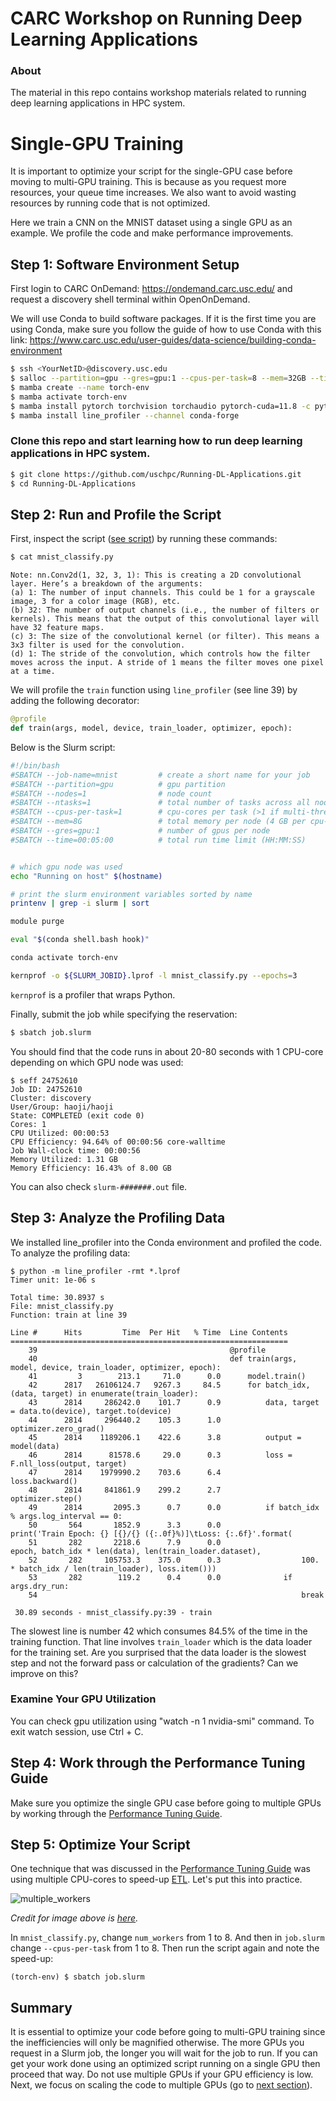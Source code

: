 # CARC Workshop on Running Deep Learning Applications

### About
The material in this repo contains workshop materials related to running deep learning applications in HPC system. 

# Single-GPU Training

It is important to optimize your script for the single-GPU case before moving to multi-GPU training. This is because as you request more resources, your queue time increases. We also want to avoid wasting resources by running code that is not optimized.

Here we train a CNN on the MNIST dataset using a single GPU as an example. We profile the code and make performance improvements.

## Step 1: Software Environment Setup

First login to CARC OnDemand: https://ondemand.carc.usc.edu/ and request a discovery shell terminal within OpenOnDemand. 

We will use Conda to build software packages. If it is the first time you are using Conda, make sure you follow the guide of how to use Conda with this link: https://www.carc.usc.edu/user-guides/data-science/building-conda-environment
```bash
$ ssh <YourNetID>@discovery.usc.edu
$ salloc --partition=gpu --gres=gpu:1 --cpus-per-task=8 --mem=32GB --time=1:00:00
$ mamba create --name torch-env
$ mamba activate torch-env
$ mamba install pytorch torchvision torchaudio pytorch-cuda=11.8 -c pytorch -c nvidia
$ mamba install line_profiler --channel conda-forge   
```

### Clone this repo and start learning how to run deep learning applications in HPC system. 
```bash
$ git clone https://github.com/uschpc/Running-DL-Applications.git
$ cd Running-DL-Applications
```







## Step 2: Run and Profile the Script

First, inspect the script ([see script](mnist_classify.py)) by running these commands:

```bash
$ cat mnist_classify.py
```

```
Note: nn.Conv2d(1, 32, 3, 1): This is creating a 2D convolutional layer. Here’s a breakdown of the arguments:
(a) 1: The number of input channels. This could be 1 for a grayscale image, 3 for a color image (RGB), etc.
(b) 32: The number of output channels (i.e., the number of filters or kernels). This means that the output of this convolutional layer will have 32 feature maps.
(c) 3: The size of the convolutional kernel (or filter). This means a 3x3 filter is used for the convolution.
(d) 1: The stride of the convolution, which controls how the filter moves across the input. A stride of 1 means the filter moves one pixel at a time.
```

We will profile the `train` function using `line_profiler` (see line 39) by adding the following decorator:

```python
@profile
def train(args, model, device, train_loader, optimizer, epoch):
```

Below is the Slurm script:

```bash
#!/bin/bash
#SBATCH --job-name=mnist         # create a short name for your job
#SBATCH --partition=gpu          # gpu partition
#SBATCH --nodes=1                # node count
#SBATCH --ntasks=1               # total number of tasks across all nodes
#SBATCH --cpus-per-task=1        # cpu-cores per task (>1 if multi-threaded tasks)
#SBATCH --mem=8G                 # total memory per node (4 GB per cpu-core is default)
#SBATCH --gres=gpu:1             # number of gpus per node
#SBATCH --time=00:05:00          # total run time limit (HH:MM:SS)


# which gpu node was used
echo "Running on host" $(hostname)

# print the slurm environment variables sorted by name
printenv | grep -i slurm | sort

module purge

eval "$(conda shell.bash hook)"

conda activate torch-env

kernprof -o ${SLURM_JOBID}.lprof -l mnist_classify.py --epochs=3
```

`kernprof` is a profiler that wraps Python. 

Finally, submit the job while specifying the reservation:

```bash
$ sbatch job.slurm
```

You should find that the code runs in about 20-80 seconds with 1 CPU-core depending on which GPU node was used:

```
$ seff 24752610
Job ID: 24752610
Cluster: discovery
User/Group: haoji/haoji
State: COMPLETED (exit code 0)
Cores: 1
CPU Utilized: 00:00:53
CPU Efficiency: 94.64% of 00:00:56 core-walltime
Job Wall-clock time: 00:00:56
Memory Utilized: 1.31 GB
Memory Efficiency: 16.43% of 8.00 GB
```

You can also check `slurm-#######.out` file.


## Step 3: Analyze the Profiling Data

We installed line_profiler into the Conda environment and profiled the code. To analyze the profiling data:

```
$ python -m line_profiler -rmt *.lprof 
Timer unit: 1e-06 s

Total time: 30.8937 s
File: mnist_classify.py
Function: train at line 39

Line #      Hits         Time  Per Hit   % Time  Line Contents
==============================================================
    39                                           @profile
    40                                           def train(args, model, device, train_loader, optimizer, epoch):
    41         3        213.1     71.0      0.0      model.train()
    42      2817   26106124.7   9267.3     84.5      for batch_idx, (data, target) in enumerate(train_loader):
    43      2814     286242.0    101.7      0.9          data, target = data.to(device), target.to(device)
    44      2814     296440.2    105.3      1.0          optimizer.zero_grad()
    45      2814    1189206.1    422.6      3.8          output = model(data)
    46      2814      81578.6     29.0      0.3          loss = F.nll_loss(output, target)
    47      2814    1979990.2    703.6      6.4          loss.backward()
    48      2814     841861.9    299.2      2.7          optimizer.step()
    49      2814       2095.3      0.7      0.0          if batch_idx % args.log_interval == 0:
    50       564       1852.9      3.3      0.0              print('Train Epoch: {} [{}/{} ({:.0f}%)]\tLoss: {:.6f}'.format(
    51       282       2218.6      7.9      0.0                  epoch, batch_idx * len(data), len(train_loader.dataset),
    52       282     105753.3    375.0      0.3                  100. * batch_idx / len(train_loader), loss.item()))
    53       282        119.2      0.4      0.0              if args.dry_run:
    54                                                           break

 30.89 seconds - mnist_classify.py:39 - train
```

The slowest line is number 42 which consumes 84.5% of the time in the training function. That line involves `train_loader` which is the data loader for the training set. Are you surprised that the data loader is the slowest step and not the forward pass or calculation of the gradients? Can we improve on this?

### Examine Your GPU Utilization

You can check gpu utilization using "watch -n 1 nvidia-smi" command. To exit watch session, use Ctrl + C. 

## Step 4: Work through the Performance Tuning Guide

Make sure you optimize the single GPU case before going to multiple GPUs by working through the [Performance Tuning Guide](https://pytorch.org/tutorials/recipes/recipes/tuning_guide.html).

## Step 5: Optimize Your Script

One technique that was discussed in the [Performance Tuning Guide](https://pytorch.org/tutorials/recipes/recipes/tuning_guide.html) was using multiple CPU-cores to speed-up [ETL](https://en.wikipedia.org/wiki/Extract,_transform,_load). Let's put this into practice.

![multiple_workers](https://www.telesens.co/wp-content/uploads/2019/04/img_5ca4eff975d80.png)

*Credit for image above is [here](https://www.telesens.co/2019/04/04/distributed-data-parallel-training-using-pytorch-on-aws/).*

In `mnist_classify.py`, change `num_workers` from 1 to 8. And then in `job.slurm` change `--cpus-per-task` from 1 to 8. Then run the script again and note the speed-up:

```
(torch-env) $ sbatch job.slurm
```


## Summary

It is essential to optimize your code before going to multi-GPU training since the inefficiencies will only be magnified otherwise. The more GPUs you request in a Slurm job, the longer you will wait for the job to run. If you can get your work done using an optimized script running on a single GPU then proceed that way. Do not use multiple GPUs if your GPU efficiency is low. 
Next, we focus on scaling the code to multiple GPUs (go to [next section](../02_pytorch_ddp)).


